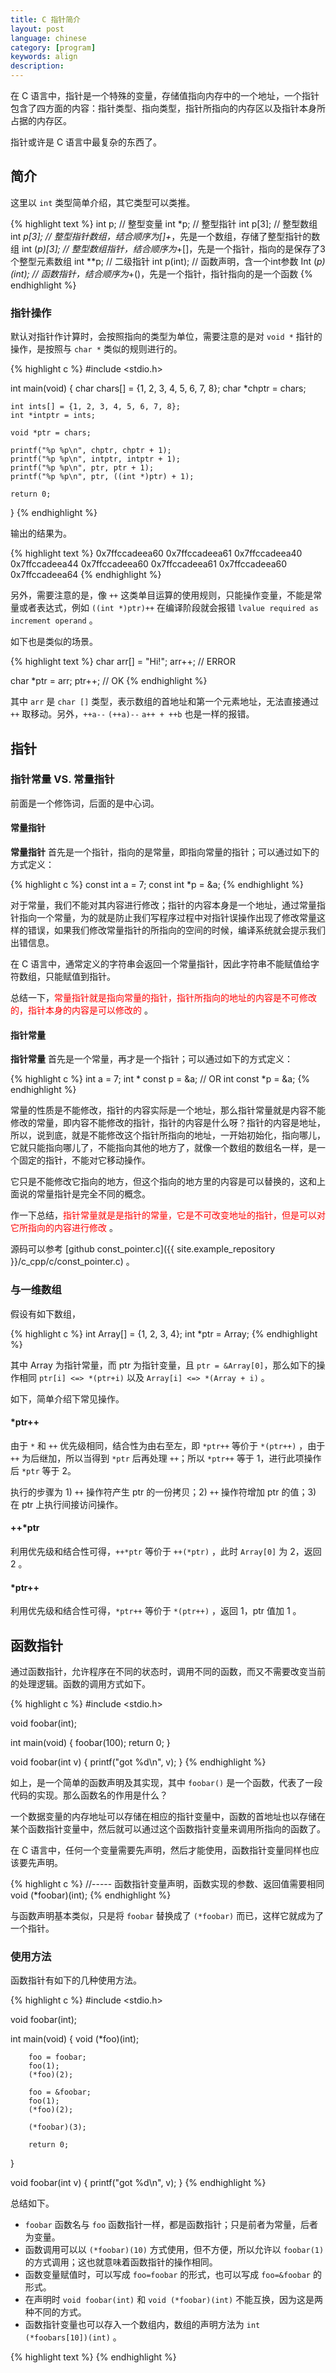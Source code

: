 ```yaml
---
title: C 指针简介
layout: post
language: chinese
category: [program]
keywords: align
description:
---
```


在 C 语言中，指针是一个特殊的变量，存储值指向内存中的一个地址，一个指针包含了四方面的内容：指针类型、指向类型，指针所指向的内存区以及指针本身所占据的内存区。

指针或许是 C 语言中最复杂的东西了。

<!-- more -->

## 简介

这里以 `int` 类型简单介绍，其它类型可以类推。

{% highlight text %}
int p;            // 整型变量
int *p;           // 整型指针
int p[3];         // 整型数组
int *p[3];        // 整型指针数组，结合顺序为[]+*，先是一个数组，存储了整型指针的数组
int (*p)[3];      // 整型数组指针，结合顺序为*+[]，先是一个指针，指向的是保存了3个整型元素数组
int **p;          // 二级指针
int p(int);       // 函数声明，含一个int参数
Int (*p)(int);    // 函数指针，结合顺序为*+()，先是一个指针，指针指向的是一个函数
{% endhighlight %}



<!--
int *(*p(int))[3]; //可以先跳过,不看这个类型,过于复杂从P 开始,先与()结合,说明P 是一个函数,然后进入()里面,与int 结合,说明函数有一个整型变量参数,然后再与外面的*结合,说明函数返回的是一个指针,,然后到最外面一层,先与[]结合,说明返回的指针指向的是一个数组,然后再与*结合,说明数组里的元素是指针,然后再与int 结合,说明指针指向的内容是整型数据.所以P 是一个参数为一个整数据且返回一个指向由整型指针变量组成的数组的指针变量的函数
-->

### 指针操作

默认对指针作计算时，会按照指向的类型为单位，需要注意的是对 `void *` 指针的操作，是按照与 `char *` 类似的规则进行的。

{% highlight c %}
#include <stdio.h>

int main(void)
{
	char chars[] = {1, 2, 3, 4, 5, 6, 7, 8};
	char *chptr = chars;

	int ints[] = {1, 2, 3, 4, 5, 6, 7, 8};
	int *intptr = ints;

	void *ptr = chars;

	printf("%p %p\n", chptr, chptr + 1);
	printf("%p %p\n", intptr, intptr + 1);
	printf("%p %p\n", ptr, ptr + 1);
	printf("%p %p\n", ptr, ((int *)ptr) + 1);

	return 0;
}
{% endhighlight %}

输出的结果为。

{% highlight text %}
0x7ffccadeea60 0x7ffccadeea61
0x7ffccadeea40 0x7ffccadeea44
0x7ffccadeea60 0x7ffccadeea61
0x7ffccadeea60 0x7ffccadeea64
{% endhighlight %}

另外，需要注意的是，像 `++` 这类单目运算的使用规则，只能操作变量，不能是常量或者表达式，例如 `((int *)ptr)++` 在编译阶段就会报错 `lvalue required as increment operand` 。

如下也是类似的场景。

{% highlight text %}
char arr[] = "Hi!";
arr++; // ERROR

char *ptr = arr;
ptr++; // OK
{% endhighlight %}

其中 `arr` 是 `char []` 类型，表示数组的首地址和第一个元素地址，无法直接通过 `++` 取移动。另外，`++a--` `(++a)--` `a++ + ++b` 也是一样的报错。

## 指针

### 指针常量 VS. 常量指针

前面是一个修饰词，后面的是中心词。

#### 常量指针

**常量指针** 首先是一个指针，指向的是常量，即指向常量的指针；可以通过如下的方式定义：

{% highlight c %}
const int a = 7;
const int *p = &a;
{% endhighlight %}

对于常量，我们不能对其内容进行修改；指针的内容本身是一个地址，通过常量指针指向一个常量，为的就是防止我们写程序过程中对指针误操作出现了修改常量这样的错误，如果我们修改常量指针的所指向的空间的时候，编译系统就会提示我们出错信息。

在 C 语言中，通常定义的字符串会返回一个常量指针，因此字符串不能赋值给字符数组，只能赋值到指针。

总结一下，<font color="red">常量指针就是指向常量的指针，指针所指向的地址的内容是不可修改的，指针本身的内容是可以修改的</font> 。


#### 指针常量

**指针常量**  首先是一个常量，再才是一个指针；可以通过如下的方式定义：

{% highlight c %}
int a = 7;
int * const p = &a; // OR int const *p = &a;
{% endhighlight %}

常量的性质是不能修改，指针的内容实际是一个地址，那么指针常量就是内容不能修改的常量，即内容不能修改的指针，指针的内容是什么呀？指针的内容是地址，所以，说到底，就是不能修改这个指针所指向的地址，一开始初始化，指向哪儿，它就只能指向哪儿了，不能指向其他的地方了，就像一个数组的数组名一样，是一个固定的指针，不能对它移动操作。

它只是不能修改它指向的地方，但这个指向的地方里的内容是可以替换的，这和上面说的常量指针是完全不同的概念。

作一下总结，<font color="red">指针常量就是是指针的常量，它是不可改变地址的指针，但是可以对它所指向的内容进行修改</font> 。

源码可以参考 [github const_pointer.c]({{ site.example_repository }}/c_cpp/c/const_pointer.c) 。

### 与一维数组

假设有如下数组，

{% highlight c %}
int Array[] = {1, 2, 3, 4};
int *ptr = Array;
{% endhighlight %}

其中 Array 为指针常量，而 ptr 为指针变量，且 ```ptr = &Array[0]```，那么如下的操作相同 ```ptr[i] <=> *(ptr+i)``` 以及 ```Array[i] <=> *(Array + i)``` 。

如下，简单介绍下常见操作。

#### *ptr++

由于 ```*``` 和 ```++``` 优先级相同，结合性为由右至左，即 ```*ptr++``` 等价于 ```*(ptr++)``` ，由于 ```++``` 为后继加，所以当得到 ```*ptr``` 后再处理 ```++```；所以 ```*ptr++``` 等于 1，进行此项操作后 ```*ptr``` 等于 2。

执行的步骤为 1) ```++``` 操作符产生 ptr 的一份拷贝；2) ```++``` 操作符增加 ptr 的值；3) 在 ptr 上执行间接访问操作。

#### ++*ptr

利用优先级和结合性可得，```++*ptr``` 等价于 ```++(*ptr)``` ，此时 ```Array[0]``` 为 2，返回 2 。

#### *ptr++

利用优先级和结合性可得，```*ptr++``` 等价于 ```*(ptr++)``` ，返回 1，ptr 值加 1 。


## 函数指针

通过函数指针，允许程序在不同的状态时，调用不同的函数，而又不需要改变当前的处理逻辑。函数的调用方式如下。

{% highlight c %}
#include <stdio.h>

void foobar(int);

int main(void)
{
        foobar(100);
        return 0;
}

void foobar(int v)
{
        printf("got %d\n", v);
}
{% endhighlight %}

如上，是一个简单的函数声明及其实现，其中 `foobar()` 是一个函数，代表了一段代码的实现。那么函数名的作用是什么？

一个数据变量的内存地址可以存储在相应的指针变量中，函数的首地址也以存储在某个函数指针变量中，然后就可以通过这个函数指针变量来调用所指向的函数了。

在 C 语言中，任何一个变量需要先声明，然后才能使用，函数指针变量同样也应该要先声明。

{% highlight c %}
//----- 函数指针变量声明，函数实现的参数、返回值需要相同
void (*foobar)(int);
{% endhighlight %}

与函数声明基本类似，只是将 `foobar` 替换成了 `(*foobar)` 而已，这样它就成为了一个指针。

### 使用方法

函数指针有如下的几种使用方法。

{% highlight c %}
#include <stdio.h>

void foobar(int);

int main(void)
{
        void (*foo)(int);

        foo = foobar;
        foo(1);
        (*foo)(2);

        foo = &foobar;
        foo(1);
        (*foo)(2);

        (*foobar)(3);

        return 0;
}

void foobar(int v)
{
        printf("got %d\n", v);
}
{% endhighlight %}

总结如下。

* `foobar` 函数名与 `foo` 函数指针一样，都是函数指针；只是前者为常量，后者为变量。
* 函数调用可以以 `(*foobar)(10)` 方式使用，但不方便，所以允许以 `foobar(1)` 的方式调用；这也就意味着函数指针的操作相同。
* 函数变量赋值时，可以写成 `foo=foobar` 的形式，也可以写成 `foo=&foobar` 的形式。
* 在声明时 `void foobar(int)` 和 `void (*foobar)(int)` 不能互换，因为这是两种不同的方式。
* 函数指针变量也可以存入一个数组内，数组的声明方法为 `int (*foobars[10])(int)` 。


<!--
函数指针
https://www.cnblogs.com/windlaughing/archive/2013/04/10/3012012.html
-->


{% highlight text %}
{% endhighlight %}
